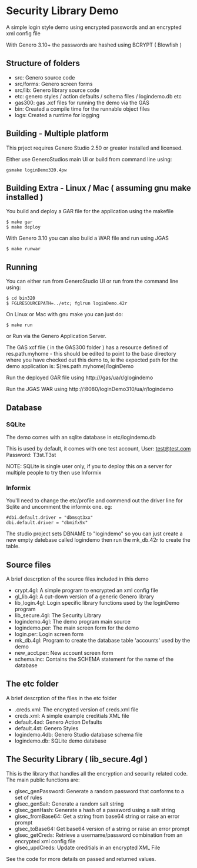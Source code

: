 Security Library Demo
=====================

A simple login style demo using encrypted passwords and an encrypted xml config file

With Genero 3.10+ the passwords are hashed using BCRYPT ( Blowfish )

## Structure of folders
* src: Genero source code
* src/forms: Genero screen forms
* src/lib: Genero library source code
* etc:  genero styles / action defaults / schema files / logindemo.db etc
* gas300: gas .xcf files for running the demo via the GAS
* bin: Created a compile time for the runnable object files
* logs: Created a runtime for logging

## Building - Multiple platform
This prject requires Genero Studio 2.50 or greater installed and licensed.

Either use GeneroStudios main UI or build from command line using:
```
gsmake loginDemo320.4pw
```

## Building Extra - Linux / Mac ( assuming gnu make installed )
You build and deploy a GAR file for the application using the makefile
```
$ make gar
$ make deploy
```

With Genero 3.10 you can also build a WAR file and run using JGAS
```
$ make runwar
```

## Running
You can either run from GeneroStudio UI or run from the command line using:
```
$ cd bin320
$ FGLRESOURCEPATH=../etc; fglrun loginDemo.42r
```

On Linux or Mac with gnu make you can just do:
```
$ make run
```

or Run via the Genero Application Server.

The GAS xcf file ( in the GAS300 folder ) has a resource defined of res.path.myhome - this should be edited to point to the base
directory where you have checked out this demo to, ie the expected path for the demo application is: $(res.path.myhome)/loginDemo

Run the deployed GAR file using http://<server>/gas/ua/r/glogindemo

Run the JGAS WAR using http://<server>:8080/loginDemo310/ua/r/logindemo

## Database

### SQLite
The demo comes with an sqlite database in etc/logindemo.db

This is used by default, it comes with one test account, User: test@test.com Password: T3st.T3st

NOTE: SQLite is single user only, if you to deploy this on a server for multiple people to try then use Informix

### Informix
You'll need to change the etc/profile and commend out the driver line for Sqlite and uncomment the informix one. eg:
```
#dbi.default.driver = "dbmsqt3xx"
dbi.default.driver = "dbmifx9x"
```
The studio project sets DBNAME to "logindemo" so you can just create a new empty datebase called logindemo then run the mk_db.42r to create the table.

## Source files
A brief descrption of the source files included in this demo
* crypt.4gl: A simple program to encrypted an xml config file
* gl_lib.4gl: A cut-down version of a generic Genero library
* lib_login.4gl: Login specific library functions used by the loginDemo program
* lib_secure.4gl: The Security Library
* logindemo.4gl: The demo program main source
* logindemo.per: The main screen form for the demo
* login.per: Login screen form
* mk_db.4gl: Program to create the database table 'accounts' used by the demo
* new_acct.per: New account screen form
* schema.inc: Contains the SCHEMA statement for the name of the database

## The etc folder
A brief descrption of the files in the etc folder
* .creds.xml: The encrypted version of creds.xml file
* creds.xml: A simple example creditials XML file
* default.4ad: Genero Action Defaults
* default.4st: Genero Styles
* logindemo.4db: Genero Studio database schema file
* logindemo.db: SQLite demo database

## The Security Library ( lib_secure.4gl )
This is the library that handles all the encryption and security related code. The main public functions are:
* glsec_genPassword: Generate a random password that conforms to a set of rules
* glsec_genSalt: Generate a random salt string
* glsec_genHash: Generate a hash of a password using a salt string
* glsec_fromBase64: Get a string from base64 string or raise an error prompt
* glsec_toBase64: Get base64 version of a string or raise an error prompt
* glsec_getCreds: Retrieve a username/password combination from an encrypted xml config file
* glsec_updCreds: Update creditials in an encrypted XML File

See the code for more details on passed and returned values.
